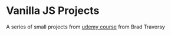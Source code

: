 # Vanilla JS Projects

A series of small projects from [udemy course](https://www.udemy.com/course/web-projects-with-vanilla-javascript/) from Brad Traversy
